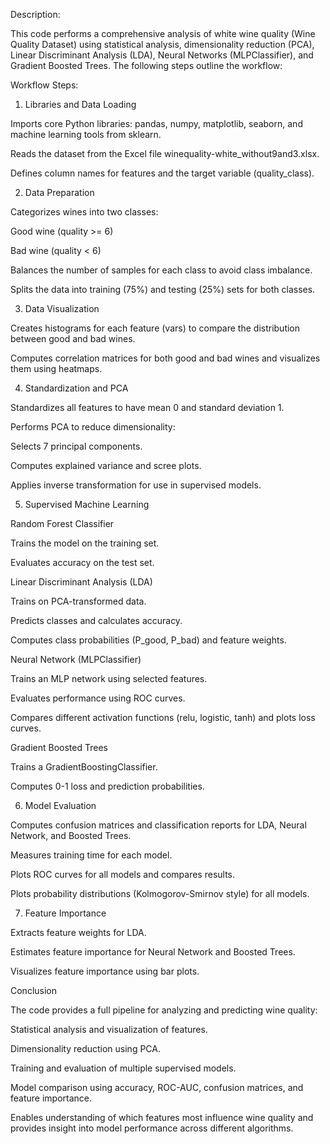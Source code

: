 Description:

This code performs a comprehensive analysis of white wine quality (Wine Quality Dataset) using statistical analysis, dimensionality reduction (PCA), Linear Discriminant Analysis (LDA), Neural Networks (MLPClassifier), and Gradient Boosted Trees. The following steps outline the workflow:

Workflow Steps:
1. Libraries and Data Loading

Imports core Python libraries: pandas, numpy, matplotlib, seaborn, and machine learning tools from sklearn.

Reads the dataset from the Excel file winequality-white_without9and3.xlsx.

Defines column names for features and the target variable (quality_class).

2. Data Preparation

Categorizes wines into two classes:

Good wine (quality >= 6)

Bad wine (quality < 6)

Balances the number of samples for each class to avoid class imbalance.

Splits the data into training (75%) and testing (25%) sets for both classes.

3. Data Visualization

Creates histograms for each feature (vars) to compare the distribution between good and bad wines.

Computes correlation matrices for both good and bad wines and visualizes them using heatmaps.

4. Standardization and PCA

Standardizes all features to have mean 0 and standard deviation 1.

Performs PCA to reduce dimensionality:

Selects 7 principal components.

Computes explained variance and scree plots.

Applies inverse transformation for use in supervised models.

5. Supervised Machine Learning

Random Forest Classifier

Trains the model on the training set.

Evaluates accuracy on the test set.

Linear Discriminant Analysis (LDA)

Trains on PCA-transformed data.

Predicts classes and calculates accuracy.

Computes class probabilities (P_good, P_bad) and feature weights.

Neural Network (MLPClassifier)

Trains an MLP network using selected features.

Evaluates performance using ROC curves.

Compares different activation functions (relu, logistic, tanh) and plots loss curves.

Gradient Boosted Trees

Trains a GradientBoostingClassifier.

Computes 0-1 loss and prediction probabilities.

6. Model Evaluation

Computes confusion matrices and classification reports for LDA, Neural Network, and Boosted Trees.

Measures training time for each model.

Plots ROC curves for all models and compares results.

Plots probability distributions (Kolmogorov-Smirnov style) for all models.

7. Feature Importance

Extracts feature weights for LDA.

Estimates feature importance for Neural Network and Boosted Trees.

Visualizes feature importance using bar plots.

Conclusion

The code provides a full pipeline for analyzing and predicting wine quality:

Statistical analysis and visualization of features.

Dimensionality reduction using PCA.

Training and evaluation of multiple supervised models.

Model comparison using accuracy, ROC-AUC, confusion matrices, and feature importance.

Enables understanding of which features most influence wine quality and provides insight into model performance across different algorithms.
